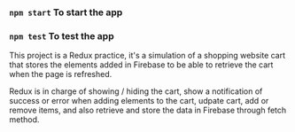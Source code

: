 ### `npm start` To start the app

### `npm test` To test the app

This project is a Redux practice, it's a simulation of a shopping website cart that stores the elements added in Firebase to be able to retrieve the cart when the page is refreshed.

Redux is in charge of showing / hiding the cart, show a notification of success or error when adding elements to the cart, udpate cart, add or remove items, and also retrieve and store the data in Firebase through fetch method.
